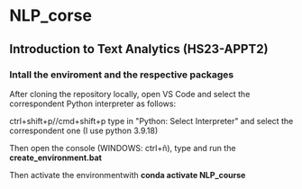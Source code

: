 # NLP_corse
## Introduction to Text Analytics (HS23-APPT2)
### Intall the enviroment and the respective packages
After cloning the repository locally, open VS Code and select the correspondent Python interpreter as follows:

ctrl+shift+p//cmd+shift+p type in "Python: Select Interpreter" and select the correspondent one (I use python 3.9.18)

Then open the console (WINDOWS: ctrl+ñ), type and run the **create_environment.bat**

Then activate the environmentwith **conda activate NLP_course**